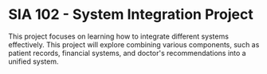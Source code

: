 # SIA 102 - System Integration Project

This project focuses on learning how to integrate different systems effectively. This project will explore combining various components, such as patient records, financial systems, and doctor's recommendations into
a unified system. 


